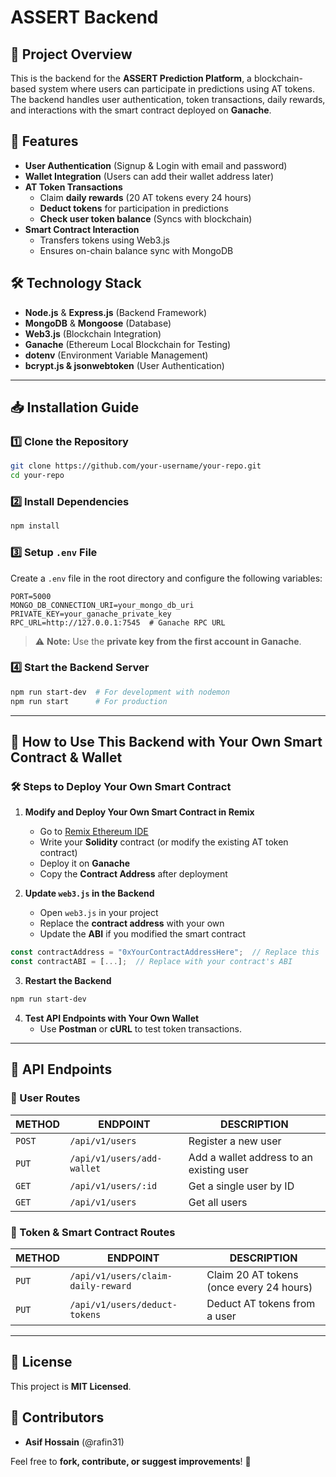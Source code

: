 # ASSERT Backend

## 📌 Project Overview
This is the backend for the **ASSERT Prediction Platform**, a blockchain-based system where users can participate in predictions using AT tokens. The backend handles user authentication, token transactions, daily rewards, and interactions with the smart contract deployed on **Ganache**.

## 🚀 Features
- **User Authentication** (Signup & Login with email and password)
- **Wallet Integration** (Users can add their wallet address later)
- **AT Token Transactions**
  - Claim **daily rewards** (20 AT tokens every 24 hours)
  - **Deduct tokens** for participation in predictions
  - **Check user token balance** (Syncs with blockchain)
- **Smart Contract Interaction**
  - Transfers tokens using Web3.js
  - Ensures on-chain balance sync with MongoDB

## 🛠️ Technology Stack
- **Node.js** & **Express.js** (Backend Framework)
- **MongoDB** & **Mongoose** (Database)
- **Web3.js** (Blockchain Integration)
- **Ganache** (Ethereum Local Blockchain for Testing)
- **dotenv** (Environment Variable Management)
- **bcrypt.js & jsonwebtoken** (User Authentication)

---

## 📥 Installation Guide

### **1️⃣ Clone the Repository**
```bash
git clone https://github.com/your-username/your-repo.git
cd your-repo
```

### **2️⃣ Install Dependencies**
```bash
npm install
```

### **3️⃣ Setup `.env` File**
Create a `.env` file in the root directory and configure the following variables:
```env
PORT=5000
MONGO_DB_CONNECTION_URI=your_mongo_db_uri
PRIVATE_KEY=your_ganache_private_key
RPC_URL=http://127.0.0.1:7545  # Ganache RPC URL
```
> ⚠️ **Note:** Use the **private key from the first account in Ganache**.

### **4️⃣ Start the Backend Server**
```bash
npm run start-dev  # For development with nodemon
npm run start      # For production
```

---

## 🔗 **How to Use This Backend with Your Own Smart Contract & Wallet**
### **🛠 Steps to Deploy Your Own Smart Contract**
1. **Modify and Deploy Your Own Smart Contract in Remix**
   - Go to [Remix Ethereum IDE](https://remix.ethereum.org/)
   - Write your **Solidity** contract (or modify the existing AT token contract)
   - Deploy it on **Ganache**
   - Copy the **Contract Address** after deployment

2. **Update `web3.js` in the Backend**
   - Open `web3.js` in your project
   - Replace the **contract address** with your own
   - Update the **ABI** if you modified the smart contract

```javascript
const contractAddress = "0xYourContractAddressHere";  // Replace this
const contractABI = [...];  // Replace with your contract's ABI
```

3. **Restart the Backend**
```bash
npm run start-dev
```

4. **Test API Endpoints with Your Own Wallet**
   - Use **Postman** or **cURL** to test token transactions.

---

## 📡 API Endpoints

### **🔹 User Routes**
| METHOD | ENDPOINT | DESCRIPTION |
|--------|------------|--------------|
| `POST` | `/api/v1/users` | Register a new user |
| `PUT` | `/api/v1/users/add-wallet` | Add a wallet address to an existing user |
| `GET` | `/api/v1/users/:id` | Get a single user by ID |
| `GET` | `/api/v1/users` | Get all users |

### **🔹 Token & Smart Contract Routes**
| METHOD | ENDPOINT | DESCRIPTION |
|--------|------------|--------------|
| `PUT` | `/api/v1/users/claim-daily-reward` | Claim 20 AT tokens (once every 24 hours) |
| `PUT` | `/api/v1/users/deduct-tokens` | Deduct AT tokens from a user |

---

## 📜 License
This project is **MIT Licensed**.

## 👥 Contributors
- **Asif Hossain** (@rafin31)

Feel free to **fork, contribute, or suggest improvements**! 🚀

